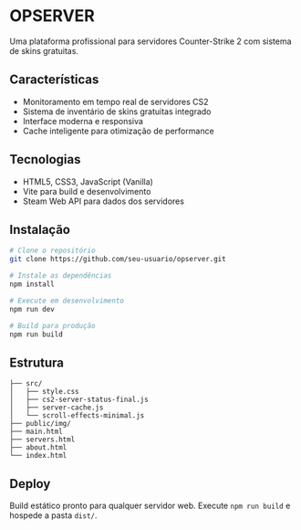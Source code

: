 # OPSERVER

Uma plataforma profissional para servidores Counter-Strike 2 com sistema de skins gratuitas.

## Características

- Monitoramento em tempo real de servidores CS2
- Sistema de inventário de skins gratuitas integrado
- Interface moderna e responsiva
- Cache inteligente para otimização de performance

## Tecnologias

- HTML5, CSS3, JavaScript (Vanilla)
- Vite para build e desenvolvimento
- Steam Web API para dados dos servidores

## Instalação

```bash
# Clone o repositório
git clone https://github.com/seu-usuario/opserver.git

# Instale as dependências
npm install

# Execute em desenvolvimento
npm run dev

# Build para produção
npm run build
```

## Estrutura

```
├── src/
│   ├── style.css
│   ├── cs2-server-status-final.js
│   ├── server-cache.js
│   └── scroll-effects-minimal.js
├── public/img/
├── main.html
├── servers.html
├── about.html
└── index.html
```

## Deploy

Build estático pronto para qualquer servidor web. Execute `npm run build` e hospede a pasta `dist/`.

